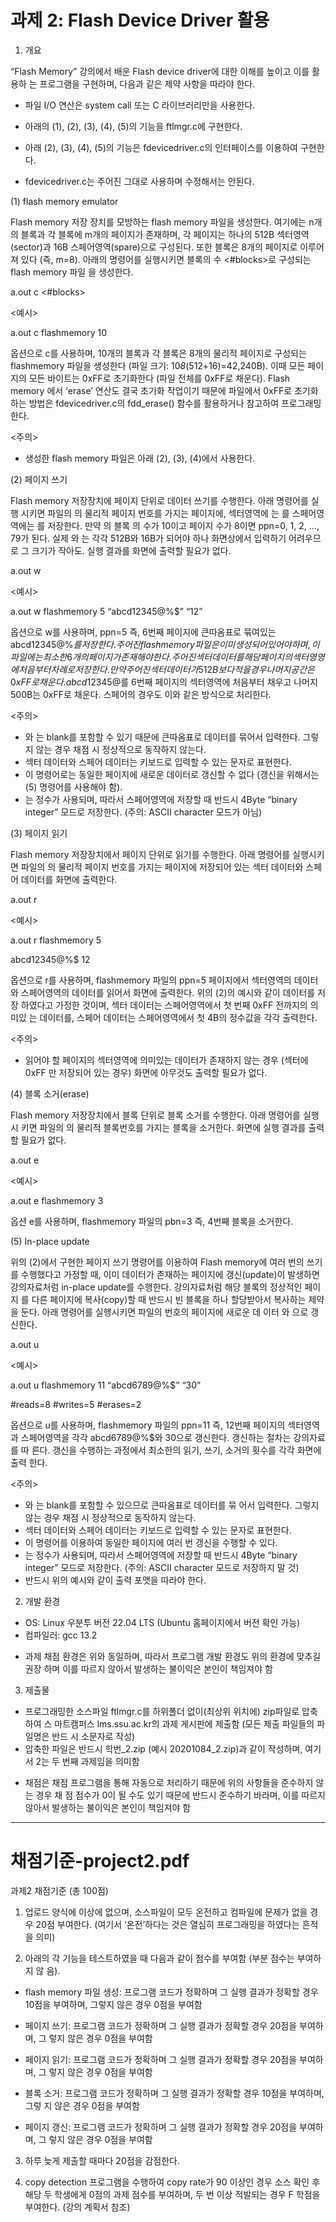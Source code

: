 # 과제 2: Flash Device Driver 활용

1. 개요

“Flash Memory” 강의에서 배운 Flash device driver에 대한 이해를 높이고 이를 활용하
는 프로그램을 구현하며, 다음과 같은 제약 사항을 따라야 한다.

- 파일 I/O 연산은 system call 또는 C 라이브러리만을 사용한다.

- 아래의 (1), (2), (3), (4), (5)의 기능을 ftlmgr.c에 구현한다.

- 아래 (2), (3), (4), (5)의 기능은 fdevicedriver.c의 인터페이스를 이용하여 구현한다.

- fdevicedriver.c는 주어진 그대로 사용하며 수정해서는 안된다.

(1) flash memory emulator

Flash memory 저장 장치를 모방하는 flash memory 파일을 생성한다. 여기에는 n개의
블록과 각 블록에 m개의 페이지가 존재하며, 각 페이지는 하나의 512B 섹터영역
(sector)과 16B 스페어영역(spare)으로 구성된다. 또한 블록은 8개의 페이지로 이루어져
있다 (즉, m=8). 아래의 명령어를 실행시키면 블록의 수 <#blocks>로 구성되는 flash
memory 파일 <flashfile>을 생성한다.

a.out c <flashfile> <#blocks>

<예시>

a.out c flashmemory 10

옵션으로 c를 사용하며, 10개의 블록과 각 블록은 8개의 물리적 페이지로 구성되는
flashmemory 파일을 생성한다 (파일 크기: 10*8*(512+16)=42,240B). 이때 모든 페이
지의 모든 바이트는 0xFF로 초기화한다 (파일 전체를 0xFF로 채운다). Flash memory
에서 ‘erase’ 연산도 결국 초기화 작업이기 때문에 파일에서 0xFF로 초기화하는 방법은
fdevicedriver.c의 fdd_erase() 함수를 활용하거나 참고하여 프로그래밍한다.

<주의>

- 생성한 flash memory 파일은 아래 (2), (3), (4)에서 사용한다.

(2) 페이지 쓰기

Flash memory 저장장치에 페이지 단위로 데이터 쓰기를 수행한다. 아래 명령어를 실행
시키면 <flashfile> 파일의 <ppn>의 물리적 페이지 번호를 가지는 페이지에, 섹터영역에
는 <sectordata>를 스페어영역에는 <sparedata>를 저장한다. 만약 <flashfile>의 블록
의 수가 10이고 페이지 수가 8이면 ppn=0, 1, 2, ..., 79가 된다. 실제 <sectordata>와
<sparedata>는 각각 512B와 16B가 되어야 하나 화면상에서 입력하기 어려우므로 그
크기가 작아도. 실행 결과를 화면에 출력할 필요가 없다.

a.out w <flashfile> <ppn> <sectordata> <sparedata>

<예시>

a.out w flashmemory 5 “abcd12345@%$” “12”

옵션으로 w를 사용하며, ppn=5 즉, 6번째 페이지에 큰따옴표로 묶여있는
abcd12345@%$를 저장한다. 주어진 flashmemory 파일은 이미 생성되어 있어야 하며,
이 파일에는 최소한 6개의 페이지가 존재해야 한다. 주어진 섹터데이터를 해당 페이지의
섹터영영에 처음부터 차례로 저장한다. 만약 주어진 섹터데이터가 512B보다 적을 경우
나머지 공간은 0xFF로 채운다. abcd12345@%$를 6번째 페이지의 섹터영역에 처음부터
채우고 나머지 500B는 0xFF로 채운다. 스페어의 경우도 이와 같은 방식으로 처리한다.

<주의>

- <sectordata>와 <sparedata>는 blank를 포함할 수 있기 때문에 큰따옴표로 데이터를
  묶어서 입력한다. 그렇지 않는 경우 채점 시 정상적으로 동작하지 않는다.
- 섹터 데이터와 스페어 데이터는 키보드로 입력할 수 있는 문자로 표현한다.
- 이 명령어로는 동일한 페이지에 새로운 데이터로 갱신할 수 없다 (갱신을 위해서는
  (5) 명령어를 사용해야 함).
- <sparedata>는 정수가 사용되며, 따라서 스페어영역에 저장할 때 반드시 4Byte
  “binary integer” 모드로 저장한다. (주의: ASCII character 모드가 아님)

(3) 페이지 읽기

Flash memory 저장장치에서 페이지 단위로 읽기를 수행한다. 아래 명령어를 실행시키면 <flashfile> 파일의 <ppn>의 물리적 페이지 번호를 가지는 페이지에 저장되어 있는
섹터 데이터와 스페어 데이터를 화면에 출력한다.

a.out r <flashfile> <ppn>

<예시>

a.out r flashmemory 5

abcd12345@%$ 12

옵션으로 r를 사용하며, flashmemory 파일의 ppn=5 페이지에서 섹터영역의 데이터와
스페어영역의 데이터를 읽어서 화면에 출력한다. 위의 (2)의 예시와 같이 데이터를 저장
하였다고 가정한 것이며, 섹터 데이터는 스페어영역에서 첫 번째 0xFF 전까지의 의미있
는 데이터를, 스페어 데이터는 스페어영역에서 첫 4B의 정수값을 각각 출력한다.

<주의>

- 읽어야 할 페이지의 섹터영역에 의미있는 데이터가 존재하지 않는 경우 (섹터에 0xFF
  만 저장되어 있는 경우) 화면에 아무것도 출력할 필요가 없다.

(4) 블록 소거(erase)

Flash memory 저장장치에서 블록 단위로 블록 소거를 수행한다. 아래 명령어를 실행시
키면 <flashfile> 파일의 <pbn>의 물리적 블록번호를 가지는 블록을 소거한다. 화면에
실행 결과를 출력할 필요가 없다.

a.out e <flashfile> <pbn>

<예시>

a.out e flashmemory 3

옵션 e를 사용하며, flashmemory 파일의 pbn=3 즉, 4번째 블록을 소거한다.

(5) In-place update

위의 (2)에서 구현한 페이지 쓰기 명령어를 이용하여 Flash memory에 여러 번의 쓰기
를 수행했다고 가정할 때, 이미 데이터가 존재하는 페이지에 갱신(update)이 발생하면
강의자료처럼 in-place update를 수행한다. 강의자료처럼 해당 블록의 정상적인 페이지
를 다른 페이지에 복사(copy)할 때 반드시 빈 블록을 하나 할당받아서 복사하는 제약을
둔다. 아래 명령어를 실행시키면 <flashfile> 파일의 <ppn> 번호의 페이지에 새로운 데
이터 <sectordata>와 <sparedata>으로 갱신한다.

a.out u <flashfile> <ppn> <sectordata> <sparedata>

<예시>

a.out u flashmemory 11 “abcd6789@%$” “30”

#reads=8 #writes=5 #erases=2

옵션으로 u를 사용하며, flashmemory 파일의 ppn=11 즉, 12번째 페이지의 섹터영역과
스페어영역을 각각 abcd6789@%$와 30으로 갱신한다. 갱신하는 절차는 강의자료를 따
른다. 갱신을 수행하는 과정에서 최소한의 읽기, 쓰기, 소거의 횟수를 각각 화면에 출력
한다.

<주의>

- <sectordata>와 <sparedata>는 blank를 포함할 수 있으므로 큰따옴표로 데이터를 묶
  어서 입력한다. 그렇지 않는 경우 채점 시 정상적으로 동작하지 않는다.
- 섹터 데이터와 스페어 데이터는 키보드로 입력할 수 있는 문자로 표현한다.
- 이 명령어를 이용하여 동일한 페이지에 여러 번 갱신을 수행할 수 있다.
- <sparedata>는 정수가 사용되며, 따라서 스페어영역에 저장할 때 반드시 4Byte
  “binary integer” 모드로 저장한다. (주의: ASCII character 모드로 저장하지 말 것)
- 반드시 위의 예시와 같이 출력 포맷을 따라야 한다.

2. 개발 환경

- OS: Linux 우분투 버전 22.04 LTS (Ubuntu 홈페이지에서 버전 확인 가능)
- 컴파일러: gcc 13.2

* 과제 채점 환경은 위와 동일하며, 따라서 프로그램 개발 환경도 위의 환경에 맞추길 권장
  하며 이를 따르지 않아서 발생하는 불이익은 본인이 책임져야 함

3. 제출물

- 프로그래밍한 소스파일 ftlmgr.c를 하위폴더 없이(최상위 위치에) zip파일로 압축하여  스
  마트캠퍼스 lms.ssu.ac.kr의 과제 게시판에 제출함 (모든 제출 파일들의 파일명은 반드
  시 소문자로 작성)
- 압축한 파일은 반드시 학번_2.zip (예시 20201084_2.zip)과 같이 작성하며, 여기서 2는
  두 번째 과제임을 의미함
* 채점은 채점 프로그램을 통해 자동으로 처리하기 때문에 위의 사항들을 준수하지 않는 경우 채
  점 점수가 0이 될 수도 있기 때문에 반드시 준수하기 바라며, 이를 따르지 않아서
  발생하는 불이익은 본인이 책임져야 함

---

# 채점기준-project2.pdf

과제2  채점기준 (총 100점)

1. 업로드 양식에 이상에 없으며, 소스파일이 모두 온전하고 컴파일에 문제가 없을 경우 20점
   부여한다. (여기서 ‘온전’하다는 것은 열심히 프로그래밍을 하였다는 흔적을 의미)

2. 아래의 각 기능을 테스트하였을 때 다음과 같이 점수를 부여함 (부분 점수는 부여하지 않
   음).

- flash memory 파일 생성: 프로그램 코드가 정확하며 그 실행 결과가 정확할 경우 10점을
  부여하며, 그렇지 않은 경우 0점을 부여함

- 페이지 쓰기: 프로그램 코드가 정확하며 그 실행 결과가 정확할 경우 20점을 부여하며, 그
  렇지 않은 경우 0점을 부여함

- 페이지 읽기: 프로그램 코드가 정확하며 그 실행 결과가 정확할 경우 20점을 부여하며, 그
  렇지 않은 경우 0점을 부여함

- 블록 소거: 프로그램 코드가 정확하며 그 실행 결과가 정확할 경우 10점을 부여하며, 그렇
  지 않은 경우 0점을 부여함

- 페이지 갱신: 프로그램 코드가 정확하며 그 실행 결과가 정확할 경우 20점을 부여하며, 그
  렇지 않은 경우 0점을 부여함

3. 하루 늦게 제출할 때마다 20점을 감점한다.

4. copy detection 프로그램을 수행하여 copy rate가 90 이상인 경우 소스 확인 후 해당 두
   학생에게 0점의 과제 점수를 부여하며, 두 번 이상 적발되는 경우 F 학점을 부여한다. (강의
   계획서 참조)